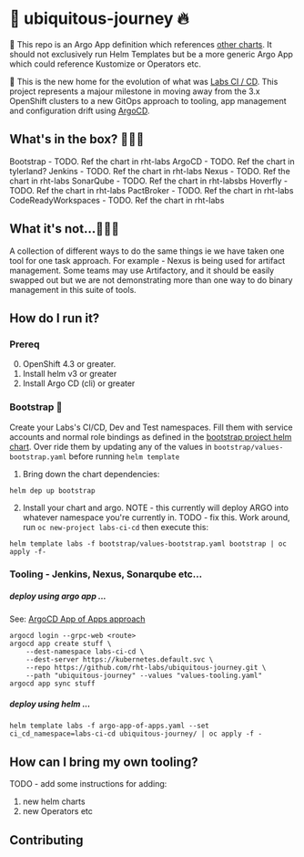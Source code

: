 # 🦄 ubiquitous-journey 🔥 

🧰 This repo is an Argo App definition which references [other charts](https://github.com/rht-labs/charts.git). It should not exclusively run Helm Templates but be a more generic Argo App which could reference Kustomize or Operators etc.

🎨 This is the new home for the evolution of what was [Labs CI / CD](https://github.com/rht-labs/labs-ci-cd.git). This project represents a majour milestone in moving away from the 3.x OpenShift clusters to a new GitOps approach to tooling, app management and configuration drift using [ArgoCD](https://argoproj.github.io/argo-cd/).

## What's in the box? 👨🏻‍🍳

Bootstrap - TODO. Ref the chart in rht-labs
ArgoCD - TODO. Ref the chart in tylerland?
Jenkins - TODO. Ref the chart in rht-labs
Nexus - TODO. Ref the chart in rht-labs
SonarQube - TODO. Ref the chart in rht-labsbs
Hoverfly - TODO. Ref the chart in rht-labs
PactBroker - TODO. Ref the chart in rht-labs
CodeReadyWorkspaces - TODO. Ref the chart in rht-labs


## What it's not...🤷🏻‍♀️

A collection of different ways to do the same things ie we have taken one tool for one task approach.
For example - Nexus is being used for artifact management. Some teams may use Artifactory, and it should be easily swapped out but we are not demonstrating more than one way to do binary management in this suite of tools.

## How do I run it?

### Prereq 
0. OpenShift 4.3 or greater. 
1. Install helm v3 or greater
2. Install Argo CD (cli) or greater

### Bootstrap 🍻
Create your Labs's CI/CD, Dev and Test namespaces. Fill them with service accounts and normal role bindings as defined in the [bootstrap project helm chart](https://github.com/rht-labs/charts/blob/master/charts/bootstrap-project/values.yaml). Over ride them by updating any of the values in `bootstrap/values-bootstrap.yaml` before running `helm template`

1. Bring down the chart dependencies:
```
helm dep up bootstrap
```
2. Install your chart and argo. NOTE - this currently will deploy ARGO into whatever namespace you're currently in. TODO - fix this. Work around, run `oc new-project labs-ci-cd` then execute this:
```
helm template labs -f bootstrap/values-bootstrap.yaml bootstrap | oc apply -f-
```

### Tooling - Jenkins, Nexus, Sonarqube etc...

##### deploy using argo app ...
See: [ArgoCD App of Apps approach](https://argoproj.github.io/argo-cd/operator-manual/declarative-setup/#app-of-apps)

```
argocd login --grpc-web <route>
argocd app create stuff \
    --dest-namespace labs-ci-cd \
    --dest-server https://kubernetes.default.svc \
    --repo https://github.com/rht-labs/ubiquitous-journey.git \
    --path "ubiquitous-journey" --values "values-tooling.yaml"
argocd app sync stuff
```

##### deploy using helm ...
```
helm template labs -f argo-app-of-apps.yaml --set ci_cd_namespace=labs-ci-cd ubiquitous-journey/ | oc apply -f -
```

## How can I bring my own tooling?

TODO - add some instructions for adding:
1) new helm charts
2) new Operators etc

## Contributing
